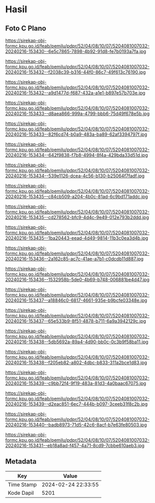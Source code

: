 # Hasil

## Foto C Plano

https://sirekap-obj-formc.kpu.go.id/feab/pemilu/pdpr/52/04/08/10/07/5204081007032-20240216-153430--6e5c7865-7898-4b92-91d8-fe7b0193a7fa.jpg

https://sirekap-obj-formc.kpu.go.id/feab/pemilu/pdpr/52/04/08/10/07/5204081007032-20240216-153432--f2038c39-b316-44f0-86c7-49f613c76190.jpg

https://sirekap-obj-formc.kpu.go.id/feab/pemilu/pdpr/52/04/08/10/07/5204081007032-20240216-153432--a9d1477d-f687-432a-a1e1-b897e57b703e.jpg

https://sirekap-obj-formc.kpu.go.id/feab/pemilu/pdpr/52/04/08/10/07/5204081007032-20240216-153433--d8aea866-999a-4799-bbb6-75d49f678e5b.jpg

https://sirekap-obj-formc.kpu.go.id/feab/pemilu/pdpr/52/04/08/10/07/5204081007032-20240216-153433--82f6cd74-b0a9-483a-ba89-62af3394797f.jpg

https://sirekap-obj-formc.kpu.go.id/feab/pemilu/pdpr/52/04/08/10/07/5204081007032-20240216-153434--642f9838-f7b8-4994-8f4a-429bda33d51d.jpg

https://sirekap-obj-formc.kpu.go.id/feab/pemilu/pdpr/52/04/08/10/07/5204081007032-20240216-153434--539e1126-dcea-4c56-b130-b25064f7fadf.jpg

https://sirekap-obj-formc.kpu.go.id/feab/pemilu/pdpr/52/04/08/10/07/5204081007032-20240216-153435--c84cb509-a204-4b0c-81ad-6c9bd171addc.jpg

https://sirekap-obj-formc.kpu.go.id/feab/pemilu/pdpr/52/04/08/10/07/5204081007032-20240216-153435--cd278562-bfc9-4d4c-9e49-012e793b2ddd.jpg

https://sirekap-obj-formc.kpu.go.id/feab/pemilu/pdpr/52/04/08/10/07/5204081007032-20240216-153435--1ba20443-eead-4d49-9814-11b3c0ea3d4b.jpg

https://sirekap-obj-formc.kpu.go.id/feab/pemilu/pdpr/52/04/08/10/07/5204081007032-20240216-153436--2a162c85-ac7c-41ae-a7b1-c0dcdb11d887.jpg

https://sirekap-obj-formc.kpu.go.id/feab/pemilu/pdpr/52/04/08/10/07/5204081007032-20240216-153436--1532958b-5de0-4b69-b748-006881be4d47.jpg

https://sirekap-obj-formc.kpu.go.id/feab/pemilu/pdpr/52/04/08/10/07/5204081007032-20240216-153437--a18846c0-6817-4661-935e-b9bcfe03348e.jpg

https://sirekap-obj-formc.kpu.go.id/feab/pemilu/pdpr/52/04/08/10/07/5204081007032-20240216-153437--65e533b9-8f51-4878-b711-6a9a3942129c.jpg

https://sirekap-obj-formc.kpu.go.id/feab/pemilu/pdpr/52/04/08/10/07/5204081007032-20240216-153438--5db5692a-89a4-4d90-bb0c-0c3b9f58ba11.jpg

https://sirekap-obj-formc.kpu.go.id/feab/pemilu/pdpr/52/04/08/10/07/5204081007032-20240216-153438--f205eb82-a802-4dbc-b833-311a2bce1d83.jpg

https://sirekap-obj-formc.kpu.go.id/feab/pemilu/pdpr/52/04/08/10/07/5204081007032-20240216-153439--c9bb72f4-9f19-483a-81d3-4a0baac67075.jpg

https://sirekap-obj-formc.kpu.go.id/feab/pemilu/pdpr/52/04/08/10/07/5204081007032-20240216-153439--d2eac851-6ec7-444b-b097-3ceeb31f8c2b.jpg

https://sirekap-obj-formc.kpu.go.id/feab/pemilu/pdpr/52/04/08/10/07/5204081007032-20240216-153440--badb8973-71d5-42c6-8acf-b7e63fe80503.jpg

https://sirekap-obj-formc.kpu.go.id/feab/pemilu/pdpr/52/04/08/10/07/5204081007032-20240216-153431--eb18a8ad-f457-4a71-8cd9-7cbbe610aeb3.jpg


## Metadata

| Key        | Value               |
| ---------- | ------------------- |
| Time Stamp | 2024-02-24 22:33:55 |
| Kode Dapil | 5201                |



